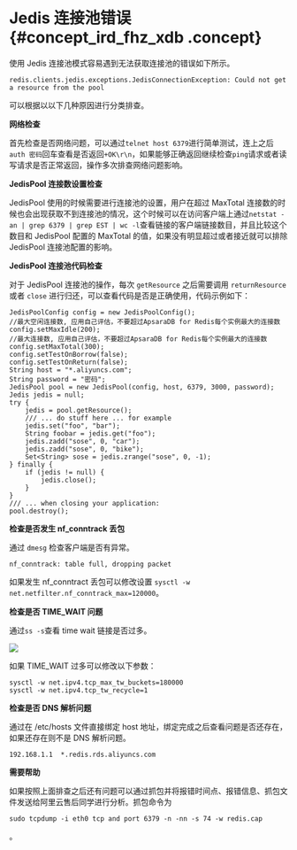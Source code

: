 # Jedis 连接池错误 {#concept_ird_fhz_xdb .concept}

使用 Jedis 连接池模式容易遇到无法获取连接池的错误如下所示。

```
redis.clients.jedis.exceptions.JedisConnectionException: Could not get a resource from the pool
```

可以根据以以下几种原因进行分类排查。

**网络检查**

首先检查是否网络问题，可以通过`telnet host 6379`进行简单测试，连上之后`auth 密码`回车查看是否返回`+OK\r\n`，如果能够正确返回继续检查`ping`请求或者读写请求是否正常返回，操作多次排查网络问题影响。

**JedisPool 连接数设置检查**

JedisPool 使用的时候需要进行连接池的设置，用户在超过 MaxTotal 连接数的时候也会出现获取不到连接池的情况，这个时候可以在访问客户端上通过`netstat -an | grep 6379 | grep EST | wc -l`查看链接的客户端链接数目，并且比较这个数目和 JedisPool 配置的 MaxTotal 的值，如果没有明显超过或者接近就可以排除 JedisPool 连接池配置的影响。

**JedisPool 连接池代码检查**

对于 JedisPool 连接池的操作，每次 `getResource` 之后需要调用 `returnResource` 或者 `close` 进行归还，可以查看代码是否是正确使用，代码示例如下：

```
JedisPoolConfig config = new JedisPoolConfig();
//最大空闲连接数, 应用自己评估，不要超过ApsaraDB for Redis每个实例最大的连接数
config.setMaxIdle(200);
//最大连接数, 应用自己评估，不要超过ApsaraDB for Redis每个实例最大的连接数
config.setMaxTotal(300);
config.setTestOnBorrow(false);
config.setTestOnReturn(false);
String host = "*.aliyuncs.com";
String password = "密码";
JedisPool pool = new JedisPool(config, host, 6379, 3000, password);
Jedis jedis = null;
try {
    jedis = pool.getResource();
    /// ... do stuff here ... for example
    jedis.set("foo", "bar");
    String foobar = jedis.get("foo");
    jedis.zadd("sose", 0, "car");
    jedis.zadd("sose", 0, "bike");
    Set<String> sose = jedis.zrange("sose", 0, -1);
} finally {
    if (jedis != null) {
        jedis.close();
    }
}
/// ... when closing your application:
pool.destroy();
```

**检查是否发生 nf\_conntrack 丢包**

通过 `dmesg` 检查客户端是否有异常。

```
nf_conntrack: table full, dropping packet
```

如果发生 nf\_conntract 丢包可以修改设置 `sysctl -w net.netfilter.nf_conntrack_max=120000`。

**检查是否 TIME\_WAIT 问题**

通过`ss -s`查看 time wait 链接是否过多。

![](http://static-aliyun-doc.oss-cn-hangzhou.aliyuncs.com/assets/img/13764/3932_zh-CN.png)

如果 TIME\_WAIT 过多可以修改以下参数：

```
sysctl -w net.ipv4.tcp_max_tw_buckets=180000
sysctl -w net.ipv4.tcp_tw_recycle=1
```

**检查是否 DNS 解析问题**

通过在 /etc/hosts 文件直接绑定 host 地址，绑定完成之后查看问题是否还存在，如果还存在则不是 DNS 解析问题。

```
192.168.1.1  *.redis.rds.aliyuncs.com
```

**需要帮助**

如果按照上面排查之后还有问题可以通过抓包并将报错时间点、报错信息、抓包文件发送给阿里云售后同学进行分析。抓包命令为

```
sudo tcpdump -i eth0 tcp and port 6379 -n -nn -s 74 -w redis.cap
```

。

